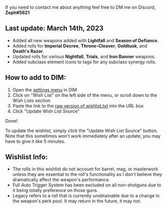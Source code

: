 If you need to contact me about anything feel free to DM me on Discord, **Zeph#5621**

## Last update: March 14th, 2023
- Added all new weapons added with **Lightfall** and **Season of Defiance**.
- Added rolls for **Imperial Decree**, **Throne-Cleaver**, **Goldtusk**, and **Death's Razor**.
- Updated rolls for various **Nightfall**, **Trials**, and **Iron Banner** weapons.
- Added subclass element icons to tags for any subclass synergy rolls.

## How to add to DIM:

1) Open the [settings menu](https://app.destinyitemmanager.com/settings) in DIM
2) Click on "Wish List" on the left side of the menu, or scroll down to the Wish Lists section
3) Paste the link to the [raw version of wishlist.txt](https://raw.githubusercontent.com/Zephyrr29/DIM-Wishlist/main/wishlist.txt) into the URL box
4) Click "Update Wish List Source"

Done!

To update the wishlist, simply click the "Update Wish List Source" button. Note that this sometimes won't work immediately after an update, you may have to give it like 5 minutes.

## Wishlist Info:

- The rolls in this wishlist do not account for barrel, mag, or masterwork unless they are essential to the roll's functionality as I don't believe they dramatically affect the weapon's performance.
- Full Auto Trigger System has been excluded on all non-shotguns due to it being totally preference on those guns.
- Legacy refers to a roll that is currently unobtainable due to a change in the weapon's perk pool. It may return in the future, it may not.
